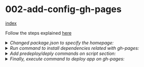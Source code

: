 # 002-add-config-gh-pages

[index](index.md)


Follow the steps explained [here](https://facebook.github.io/create-react-app/docs/deployment#github-pages-https-pagesgithubcom)

<details>
<summary>
<i>Changed package.json to specify the homepage:</i>
</summary>

```
  "homepage": "https://tirq.github.io/react-tic-tac-toe/",
```
</details>



<details>
<summary>
<i>Run command to install dependencies related with gh-pages:</i>
</summary>

```
  npm install --save gh-pages
```
</details>


<details>
<summary>
<i>Add predeploy/deply commands on script section:</i>
</summary>

```
   "predeploy": "npm run build",
   "deploy": "gh-pages -d build",
```
</details>

<details>
<summary>
<i>Finally, execute command to deploy app on gh-pages:</i>
</summary>

```
npm run deploy
```
</details>


